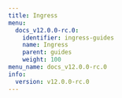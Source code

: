 ```yaml
---
title: Ingress
menu:
  docs_v12.0.0-rc.0:
    identifier: ingress-guides
    name: Ingress
    parent: guides
    weight: 100
menu_name: docs_v12.0.0-rc.0
info:
  version: v12.0.0-rc.0
---
```


